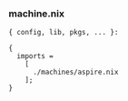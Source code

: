 ### machine.nix

    { config, lib, pkgs, ... }:

    {
      imports =
        [
          ./machines/aspire.nix
        ];
    }
